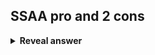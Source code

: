 ## SSAA pro and 2 cons
<details>
<summary><b>Reveal answer</b></summary>
<br>Pro:<br>- smoother, accounts for full rendering pipeline in higher dimenisions<br>Cons:<br>- expensive<br>- how many samples per pixel choice<br>
</details>
